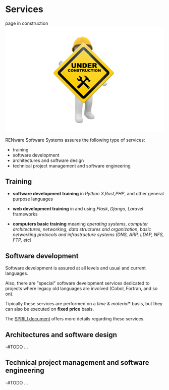 # Services

page in construction
![wip picture](pictures/under_maintenance.png)

RENware Software Systems assures the following type of services:

* training
* software development
* architectures and software design
* technical project management and software engineering





## Training

* **software development training** in *Python 3*,*Rust*,*PHP*, and other general purpose languages 

* **web development training** in and using *Flask*, *Django*, *Laravel* frameworks

* **computers basic training** meaning *operating systems*, *computer architectures*, *networking*, *data structures and organization*, *basic networking protocols and infrastructure systems (DNS, ARP, LDAP, NFS, FTP, etc)*





## Software development

Software development is assured at all levels and usual and current languages.

Also, there are "special" software development services dedicated to projects where legacy old languages are involved (Cobol, Fortran, and so on).

Tipically these services are performed on a **time* & material** basis, but they can also be executed on **fixed price** basis.

The [SPRILI document](ready-made-docs/RENware_SPRILI_Standard_Price_List_EN.pdf) offers more details regarding these services.





## Architectures and software design

-#TODO ...





## Technical project management and software engineering
 
-#TODO ...





